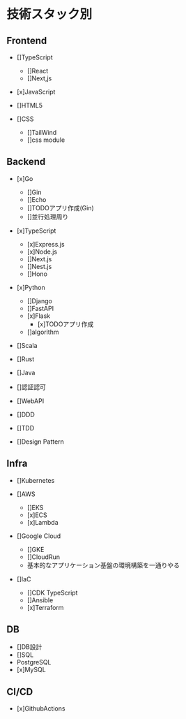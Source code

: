 # 技術スタック別

## Frontend

- []TypeScript
  - []React
  - []Next,js

- [x]JavaScript

- []HTML5

- []CSS
  - []TailWind
  - []css module

## Backend

- [x]Go
  - []Gin
  - []Echo
  - []TODOアプリ作成(Gin)
  - []並行処理周り

- [x]TypeScript
  - [x]Express.js
  - [x]Node.js
  - []Next.js
  - []Nest.js
  - []Hono

- [x]Python
  - []Django
  - []FastAPI
  - [x]Flask
    - [x]TODOアプリ作成
  - []algorithm

- []Scala
- []Rust
- []Java

- []認証認可
- []WebAPI
- []DDD
- []TDD
- []Design Pattern

## Infra

- []Kubernetes

- []AWS
  - []EKS
  - [x]ECS
  - [x]Lambda

- []Google Cloud
  - []GKE
  - []CloudRun
  - 基本的なアプリケーション基盤の環境構築を一通りやる

- []IaC
  - []CDK TypeScript
  - []Ansible
  - [x]Terraform

## DB

- []DB設計
- []SQL
- PostgreSQL
- [x]MySQL

## CI/CD

- [x]GithubActions

